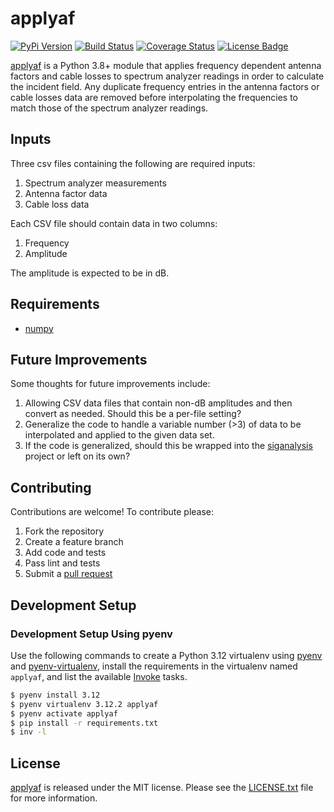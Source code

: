 # applyaf

[![PyPi Version][pypi ver image]][pypi ver link]
[![Build Status][travis image]][travis link]
[![Coverage Status][coveralls image]][coveralls link]
[![License Badge][license image]][LICENSE.txt]

[applyaf][] is a Python 3.8+ module that applies frequency dependent
antenna factors and cable losses to spectrum analyzer readings in order
to calculate the incident field. Any duplicate frequency entries in the
antenna factors or cable losses data are removed before interpolating
the frequencies to match those of the spectrum analyzer readings.

## Inputs

Three csv files containing the following are required inputs:

1. Spectrum analyzer measurements
2. Antenna factor data
3. Cable loss data

Each CSV file should contain data in two columns:

1. Frequency
2. Amplitude

The amplitude is expected to be in dB.

## Requirements

- [numpy][]

## Future Improvements

Some thoughts for future improvements include:

1. Allowing CSV data files that contain non-dB amplitudes and then
   convert as needed. Should this be a per-file setting?
2. Generalize the code to handle a variable number (>3) of data to be
   interpolated and applied to the given data set.
3. If the code is generalized, should this be wrapped into the
   [siganalysis][] project or left on its own?

## Contributing

Contributions are welcome! To contribute please:

1. Fork the repository
2. Create a feature branch
3. Add code and tests
4. Pass lint and tests
5. Submit a [pull request][]

## Development Setup

### Development Setup Using pyenv

Use the following commands to create a Python 3.12 virtualenv using [pyenv][]
and [pyenv-virtualenv][], install the requirements in the virtualenv named
`applyaf`, and list the available [Invoke][] tasks.

```bash
$ pyenv install 3.12
$ pyenv virtualenv 3.12.2 applyaf
$ pyenv activate applyaf
$ pip install -r requirements.txt
$ inv -l
```

## License

[applyaf][] is released under the MIT license. Please see the
[LICENSE.txt][] file for more information.

[applyaf]: https://github.com/questrail/applyaf
[coveralls image]: http://img.shields.io/coveralls/questrail/applyaf/master.svg
[coveralls link]: https://coveralls.io/r/questrail/applyaf
[invoke]: https://www.pyinvoke.org/
[LICENSE.txt]: https://github.com/questrail/applyaf/blob/develop/LICENSE.txt
[license image]: http://img.shields.io/pypi/l/applyaf.svg
[numpy]: http://www.numpy.org
[pull request]: https://help.github.com/articles/using-pull-requests
[pyenv]: https://github.com/pyenv/pyenv
[pyenv-virtualenv]: https://github.com/pyenv/pyenv-virtualenv
[pypi ver image]: http://img.shields.io/pypi/v/applyaf.svg
[pypi ver link]: https://pypi.python.org/pypi/applyaf
[siganalysis]: https://github.com/questrail/siganalysis
[travis image]: http://img.shields.io/travis/questrail/applyaf/master.svg
[travis link]: https://travis-ci.org/questrail/applyaf

